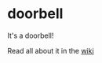 # doorbell
It's a doorbell!

Read all about it in the [wiki](https://github.com/bradxn/doorbell/wiki)
